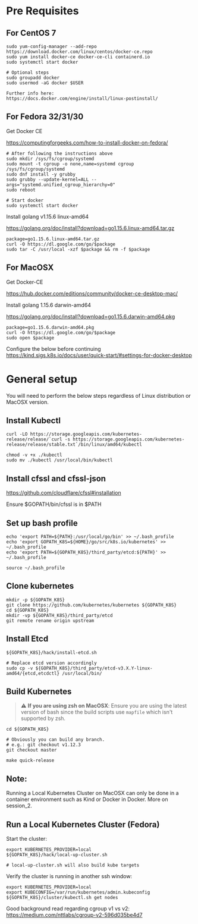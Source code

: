 # Pre Requisites

## For CentOS 7

```
sudo yum-config-manager --add-repo https://download.docker.com/linux/centos/docker-ce.repo
sudo yum install docker-ce docker-ce-cli containerd.io
sudo systemctl start docker

# Optional steps
sudo groupadd docker
sudo usermod -aG docker $USER

Further info here:
https://docs.docker.com/engine/install/linux-postinstall/
```

## For Fedora 32/31/30 

Get Docker CE 

https://computingforgeeks.com/how-to-install-docker-on-fedora/

```
# After following the instructions above
sudo mkdir /sys/fs/cgroup/systemd
sudo mount -t cgroup -o none,name=systemd cgroup /sys/fs/cgroup/systemd
sudo dnf install -y grubby
sudo grubby --update-kernel=ALL --args="systemd.unified_cgroup_hierarchy=0"
sudo reboot 
``` 

```
# Start docker
sudo systemctl start docker
``` 


Install golang v1.15.6 linux-amd64 

https://golang.org/doc/install?download=go1.15.6.linux-amd64.tar.gz
```
package=go1.15.6.linux-amd64.tar.gz
curl -O https://dl.google.com/go/$package
sudo tar -C /usr/local -xzf $package && rm -f $package
```


## For MacOSX 
Get Docker-CE 

https://hub.docker.com/editions/community/docker-ce-desktop-mac/ 


Install golang 1.15.6 darwin-amd64 

https://golang.org/doc/install?download=go1.15.6.darwin-amd64.pkg
```
package=go1.15.6.darwin-amd64.pkg
curl -O https://dl.google.com/go/$package
sudo open $package
```

Configure the below before continuing  
https://kind.sigs.k8s.io/docs/user/quick-start/#settings-for-docker-desktop


# General setup

You will need to perform the below steps regardless of Linux distribution or MacOSX version. 

## Install Kubectl
```
curl -LO https://storage.googleapis.com/kubernetes-release/release/`curl -s https://storage.googleapis.com/kubernetes-release/release/stable.txt`/bin/linux/amd64/kubectl

chmod -v +x ./kubectl
sudo mv ./kubectl /usr/local/bin/kubectl
```

## Install cfssl and cfssl-json
https://github.com/cloudflare/cfssl#installation 
 
Ensure $GOPATH/bin/cfssl is in $PATH

## Set up bash profile
```
echo 'export PATH=${PATH}:/usr/local/go/bin' >> ~/.bash_profile
echo 'export GOPATH_K8S=${HOME}/go/src/k8s.io/kubernetes' >> ~/.bash_profile
echo 'export PATH=${GOPATH_K8S}/third_party/etcd:${PATH}' >> ~/.bash_profile

source ~/.bash_profile
```

## Clone kubernetes
```
mkdir -p ${GOPATH_K8S}
git clone https://github.com/kubernetes/kubernetes ${GOPATH_K8S}
cd ${GOPATH_K8S}
mkdir -vp ${GOPATH_K8S}/third_party/etcd
git remote rename origin upstream
```

## Install Etcd
```
${GOPATH_K8S}/hack/install-etcd.sh

# Replace etcd version accordingly
sudo cp -v ${GOPATH_K8S}/third_party/etcd-v3.X.Y-linux-amd64/{etcd,etcdctl} /usr/local/bin/
```


## Build Kubernetes 

> :warning: **If you are using zsh on MacOSX**: Ensure you are using the latest version of bash since the build scripts use `mapfile` which isn't supported by zsh. 
 

```
cd ${GOPATH_K8S}

# Obviously you can build any branch. 
# e.g.: git checkout v1.12.3
git checkout master

make quick-release
```


## Note: 
Running a Local Kubernetes Cluster on MacOSX can only be done in a container environment such as Kind or Docker in Docker. 
More on session_2.


## Run a Local Kubernetes Cluster (Fedora)

Start the cluster:

```
export KUBERNETES_PROVIDER=local
${GOPATH_K8S}/hack/local-up-cluster.sh

# local-up-cluster.sh will also build kube targets
```

Verify the cluster is running in another ssh window:

```
export KUBERNETES_PROVIDER=local
export KUBECONFIG=/var/run/kubernetes/admin.kubeconfig
${GOPATH_K8S}/cluster/kubectl.sh get nodes
``` 


Good background read regarding cgroup v1 vs v2:
https://medium.com/nttlabs/cgroup-v2-596d035be4d7 
